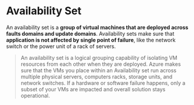 # Availability Set

An availability set is a **group of virtual machines that are deployed across faults domains and update domains**. Availability sets make sure that **application is not affected by single point of failure**, like the network switch or the power unit of a rack of servers.

> An availability set is a logical grouping capability of isolating VM resources from each other when they are deployed. Azure makes sure that the VMs you place within an Availability set run across multiple physical servers, computers racks, storage units, and network switches. If a hardware or software failure happens, only a subset of your VMs are impacted and overall solution stays operational.
